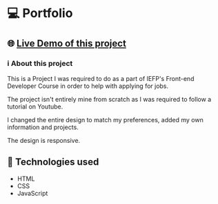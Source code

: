 # 💻 Portfolio

## 🌐 [Live Demo of this project](https://rita-cruz.netlify.app)

### ℹ️ About this project

This is a Project I was required to do as a part of IEFP's Front-end Developer Course in order to help with applying for jobs.

The project isn't entirely mine from scratch as I was required to follow a tutorial on Youtube.

I changed the entire design to match my preferences, added my own information and projects. 

The design is responsive.


## 🧰 Technologies used

- HTML
- CSS
- JavaScript
